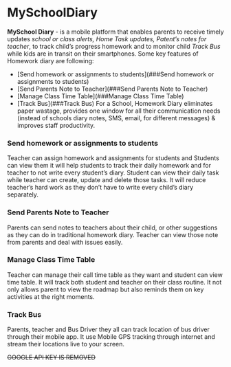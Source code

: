# MySchoolDiary
**MySchool Diary** - is a mobile platform that enables parents to receive timely updates *school or class alerts, Home Task updates, Patent’s notes for teacher*, to track child’s progress homework and to monitor child *Track Bus* while kids are in transit on their smartphones. Some key features of Homework diary are following:
- [Send homework or assignments to students](###Send homework or assignments to students)
- [Send Parents Note to Teacher](###Send Parents Note to Teacher)
- [Manage Class Time Table](###Manage Class Time Table)
- [Track Bus](###Track Bus)
For a School, Homework Diary eliminates paper wastage, provides one window for all their communication needs (instead of schools diary notes, SMS, email, for different messages) & improves staff productivity.

### Send homework or assignments to students
Teacher can assign homework and assignments for students and Students can view them it will help students to track their daily homework and for teacher to not write every student’s diary. Student can view their daily task while teacher can create, update and delete those tasks. It will reduce teacher’s hard work as they don’t have to write every child’s diary separately.

### Send Parents Note to Teacher
Parents can send notes to teachers about their child, or other suggestions as they can do in traditional homework diary. Teacher can view those note from parents and deal with issues easily.

### Manage Class Time Table
Teacher can manage their call time table as they want and student can view time table. It will track both student and teacher on their class routine. It not only allows parent to view the roadmap but also reminds them on key activities at the right moments. 
### Track Bus
Parents, teacher and Bus Driver they all can track location of bus driver through their mobile app. It use Mobile GPS tracking through internet and stream their locations live to your screen.

~~GOOGLE API KEY IS REMOVED~~
